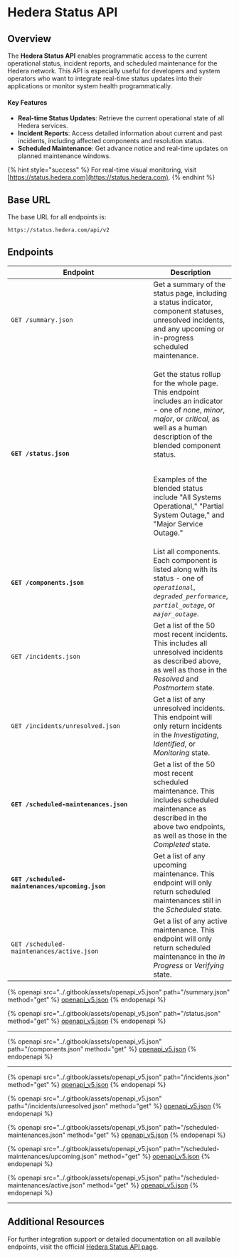 # Hedera Status API

## Overview

The **Hedera Status API** enables programmatic access to the current operational status, incident reports, and scheduled maintenance for the Hedera network. This API is especially useful for developers and system operators who want to integrate real-time status updates into their applications or monitor system health programmatically.

#### **Key Features**

* **Real-time Status Updates**: Retrieve the current operational state of all Hedera services.
* **Incident Reports**: Access detailed information about current and past incidents, including affected components and resolution status.
* **Scheduled Maintenance**: Get advance notice and real-time updates on planned maintenance windows.

{% hint style="success" %}
For real-time visual monitoring, visit [https://status.hedera.com](https://status.hedera.com).
{% endhint %}

## Base URL

The base URL for all endpoints is:

```bash
https://status.hedera.com/api/v2
```

## Endpoints

<table data-full-width="true"><thead><tr><th width="388.5224609375">Endpoint</th><th>Description</th></tr></thead><tbody><tr><td><code>GET /summary.json</code></td><td>Get a summary of the status page, including a status indicator, component statuses, unresolved incidents, and any upcoming or in-progress scheduled maintenance.</td></tr><tr><td><strong><code>GET /status.json</code></strong></td><td><p>Get the status rollup for the whole page. This endpoint includes an indicator - one of <em>none</em>, <em>minor</em>, <em>major</em>, or <em>critical</em>, as well as a human description of the blended component status. </p><p><br>Examples of the blended status include "All Systems Operational," "Partial System Outage," and "Major Service Outage."</p></td></tr><tr><td><strong><code>GET /components.json</code></strong></td><td>List all components. Each component is listed along with its status - one of <em><code>operational</code></em>, <em><code>degraded_performance</code></em>, <em><code>partial_outage</code></em>, or <em><code>major_outage</code></em>.</td></tr><tr><td><code>GET /incidents.json</code></td><td>Get a list of the 50 most recent incidents. This includes all unresolved incidents as described above, as well as those in the <em>Resolved</em> and <em>Postmortem</em> state.</td></tr><tr><td><code>GET /incidents/unresolved.json</code></td><td>Get a list of any unresolved incidents. This endpoint will only return incidents in the <em>Investigating</em>, <em>Identified</em>, or <em>Monitoring</em> state.</td></tr><tr><td><strong><code>GET /scheduled-maintenances.json</code></strong></td><td>Get a list of the 50 most recent scheduled maintenance. This includes scheduled maintenance as described in the above two endpoints, as well as those in the <em>Completed</em> state.</td></tr><tr><td><strong><code>GET /scheduled-maintenances/upcoming.json</code></strong></td><td>Get a list of any upcoming maintenance. This endpoint will only return scheduled maintenances still in the <em>Scheduled</em> state.</td></tr><tr><td><code>GET /scheduled-maintenances/active.json</code></td><td>Get a list of any active maintenance. This endpoint will only return scheduled maintenance in the <em>In Progress</em> or <em>Verifying</em> state.</td></tr></tbody></table>

{% openapi src="../.gitbook/assets/openapi_v5.json" path="/summary.json" method="get" %}
[openapi_v5.json](../.gitbook/assets/openapi_v5.json)
{% endopenapi %}

{% openapi src="../.gitbook/assets/openapi_v5.json" path="/status.json" method="get" %}
[openapi_v5.json](../.gitbook/assets/openapi_v5.json)
{% endopenapi %}

***

{% openapi src="../.gitbook/assets/openapi_v5.json" path="/components.json" method="get" %}
[openapi_v5.json](../.gitbook/assets/openapi_v5.json)
{% endopenapi %}

***

{% openapi src="../.gitbook/assets/openapi_v5.json" path="/incidents.json" method="get" %}
[openapi_v5.json](../.gitbook/assets/openapi_v5.json)
{% endopenapi %}



{% openapi src="../.gitbook/assets/openapi_v5.json" path="/incidents/unresolved.json" method="get" %}
[openapi_v5.json](../.gitbook/assets/openapi_v5.json)
{% endopenapi %}

{% openapi src="../.gitbook/assets/openapi_v5.json" path="/scheduled-maintenances.json" method="get" %}
[openapi_v5.json](../.gitbook/assets/openapi_v5.json)
{% endopenapi %}

{% openapi src="../.gitbook/assets/openapi_v5.json" path="/scheduled-maintenances/upcoming.json" method="get" %}
[openapi_v5.json](../.gitbook/assets/openapi_v5.json)
{% endopenapi %}

{% openapi src="../.gitbook/assets/openapi_v5.json" path="/scheduled-maintenances/active.json" method="get" %}
[openapi_v5.json](../.gitbook/assets/openapi_v5.json)
{% endopenapi %}

***

## Additional Resources

For further integration support or detailed documentation on all available endpoints, visit the official [Hedera Status API page](https://status.hedera.com/api/v2).
